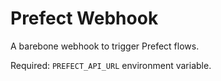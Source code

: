 # Prefect Webhook

A barebone webhook to trigger Prefect flows.

Required: `PREFECT_API_URL` environment variable.
